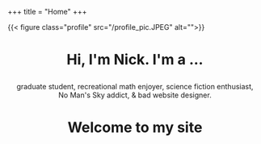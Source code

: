 +++
title = "Home"
+++

{{< figure class="profile" src="/profile_pic.JPEG" alt="">}}


# <p style="text-align: center;"> Hi, I'm Nick.  I'm a ...</p>
<p style = "text-align: center;"> graduate student, recreational math enjoyer, science fiction enthusiast, <br> No Man's Sky addict, & bad website designer.  </p>

# <p style = "text-align: center;"> Welcome to my site </p>





